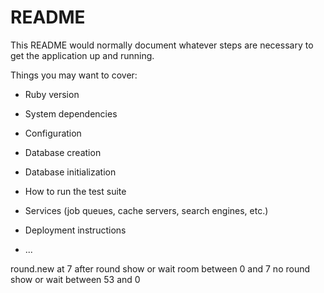 # README

This README would normally document whatever steps are necessary to get the
application up and running.

Things you may want to cover:

* Ruby version

* System dependencies

* Configuration

* Database creation

* Database initialization

* How to run the test suite

* Services (job queues, cache servers, search engines, etc.)

* Deployment instructions

* ...

round.new at 7 after
round show or wait room between 0 and 7
no round show or wait between 53 and 0
